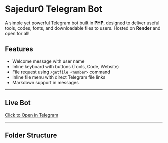 # Sajedur0 Telegram Bot

A simple yet powerful Telegram bot built in **PHP**, designed to deliver useful tools, codes, fonts, and downloadable files to users. Hosted on **Render** and open for all!

## Features

- Welcome message with user name
- Inline keyboard with buttons (Tools, Code, Website)
- File request using `/getfile <number>` command
- Inline file menu with direct Telegram file links
- Markdown support in messages

---

## Live Bot

[Click to Open in Telegram](https://t.me/Sajedur0_Bot)

---

## Folder Structure

